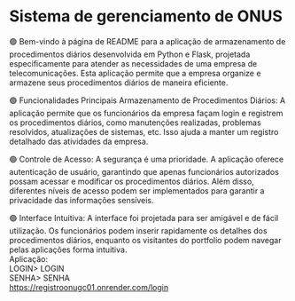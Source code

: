 <h1>Sistema de gerenciamento de ONUS</h1>
🟢 Bem-vindo à página de README para a aplicação de armazenamento de procedimentos diários desenvolvida em Python e Flask, projetada especificamente para atender as necessidades de uma empresa de telecomunicações. 
Esta aplicação permite que a empresa organize e armazene seus procedimentos diários de maneira eficiente.

🟢 Funcionalidades Principais
Armazenamento de Procedimentos Diários: A aplicação permite que os funcionários da empresa façam login e registrem os procedimentos diários, como manutenções realizadas, problemas resolvidos, atualizações de sistemas, etc. Isso ajuda a manter um registro detalhado das atividades da empresa.

🟢 Controle de Acesso: A segurança é uma prioridade. A aplicação oferece autenticação de usuário, garantindo que apenas funcionários autorizados possam acessar e modificar os procedimentos diários. Além disso, diferentes níveis de acesso podem ser implementados para garantir a privacidade das informações sensíveis.

🟢 Interface Intuitiva: A interface foi projetada para ser amigável e de fácil utilização. Os funcionários podem inserir rapidamente os detalhes dos procedimentos diários, enquanto os visitantes do portfolio podem navegar pelas aplicações forma intuitiva.
<BR>
Aplicação:
<BR>
LOGIN> LOGIN
<BR>
SENHA> SENHA
<BR>
https://registroonugc01.onrender.com/login
